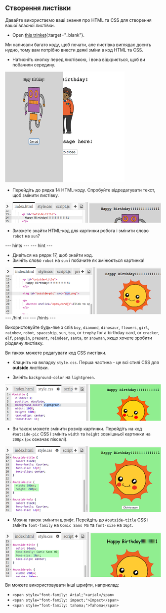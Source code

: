 ## Створення листівки

Давайте використаємо ваші знання про HTML та CSS для створення вашої власної листівки.

+ Open [this trinket](https://trinket.io/html/b33e4f4ca8){:target="_blank"}.

Ми написали багато коду, щоб почати, але листівка виглядає досить нудно, тому вам потрібно внести деякі зміни в код HTML та CSS.

+ Натисніть кнопку перед листівкою, і вона відкриється, щоб ви побачили середину.

![знімок екрану](images/birthday-click.png)

+ Перейдіть до рядка 14 HTML-коду. Спробуйте відредагувати текст, щоб змінити листівку.

![скріншот](images/birthday-card-html.png)

+ Зможете знайти HTML-код для картинки робота і змінити слово `robot` на `sun`?

\--- hints \--- \--- hint \---

+ Дивіться на рядок 17, щоб знайти код.
+ Змініть слово `robot` на `sun` і побачите як змінюється картинка!

![скріншот](images/birthday-card-sun.png) \--- /hint \--- \--- /hints \---

Використовуйте будь-яке з слів `boy`, `diamond`, `dinosaur`, `flowers`, `girl`, `rainbow`, `robot`, `spaceship`, `sun`, `tea`, or `trophy` for a birthday card, or `cracker`, `elf`, `penguin`, `present`, `reindeer`, `santa`, or `snowman`, якщо хочете зробити різдвяну листівку.

Ви також можете редагувати код CSS листівки.

+ Клацніть на вкладку `style.css`. Перша частина - це всі стилі CSS для **outside** листівки.

+ Змініть `background-color` на `lightgreen`.

![скріншот](images/birthday-card-outside.png)

+ Ви також можете змінити розмір картинки. Перейдіть на код `#outside-pic` CSS і змініть `width` та `height` зовнішньої картинки на `200px` (`px` означає пікселі).

![знімок екрану](images/birthday-card-size.png)

+ Можна також змінити шрифт. Перейдіть до `#outside-title` CSS і змініть `font-family` на `Comic Sans MS` та `font-size` на `16pt`.

![скріншот](images/birthday-card-font.png)

Ви можете використовувати інші шрифти, наприклад:

+ `<span style="font-family: Arial;">arial</span>`
+ `<span style="font-family: impact;">Impact</span>`
+ `<span style="font-family: tahoma;">Tahoma</span>`